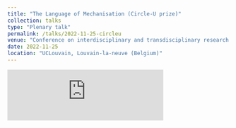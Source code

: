 ```yaml
---
title: "The Language of Mechanisation (Circle-U prize)"
collection: talks
type: "Plenary talk"
permalink: /talks/2022-11-25-circleu
venue: "Conference on interdisciplinary and transdisciplinary research for sustainable development."
date: 2022-11-25
location: "UCLouvain, Louvain-la-neuve (Belgium)"
---
```


<iframe 
    style="width: 560px; max-width: 70%;" 
    height="115"
    src="https://www.youtube.com/embed/zx8HxXmwOq4?si=EGuMiW7PdGkQolfs" 
    title="YouTube video player" 
    frameborder="0" 
    allow="accelerometer; autoplay; clipboard-write; encrypted-media; gyroscope; picture-in-picture; web-share" 
    referrerpolicy="strict-origin-when-cross-origin" 
    allowfullscreen>
</iframe>

